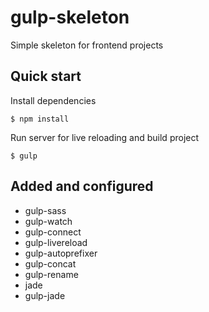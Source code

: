 # gulp-skeleton

Simple skeleton for frontend projects

## Quick start

Install dependencies

    $ npm install

Run server for live reloading and build project

    $ gulp

## Added and configured

- gulp-sass
- gulp-watch
- gulp-connect
- gulp-livereload
- gulp-autoprefixer
- gulp-concat
- gulp-rename
- jade
- gulp-jade